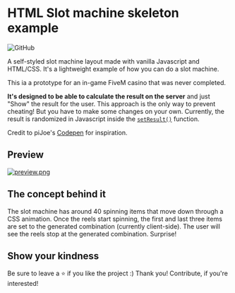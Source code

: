 # HTML Slot machine skeleton example

![GitHub](https://img.shields.io/github/license/flixrp/HTML-slot-machine-example)

A self-styled slot machine layout made with vanilla Javascript and HTML/CSS.
It's a lightweight example of how you can do a slot machine.

This ia a prototype for an in-game FiveM casino that was never completed.

**It's designed to be able to calculate the result on the server** and just "Show" the result for the user.
This approach is the only way to prevent cheating! But you have to make some changes on your own. Currently, the result is randomized in Javascript inside the [`setResult()`](https://github.com/flixrp/HTML-slot-machine-example/blob/main/script.js#L79-L96) function.

Credit to piJoe's [Codepen](https://codepen.io/piJoe/pen/BLwRza) for inspiration.

## Preview

[![preview.png](https://github.com/flixrp/HTML-slot-machine-example/assets/44061123/0cc0d810-d1d0-413c-8c38-2e036ed1a8d0)](https://user-images.githubusercontent.com/44061123/224442965-085b31c4-513e-4480-a1ea-c36dbac3561a.mp4)

## The concept behind it

The slot machine has around 40 spinning items that move down through a CSS animation.
Once the reels start spinning, the first and last three items are set to the generated combination (currently client-side).
The user will see the reels stop at the generated combination. Surprise!

## Show your kindness

Be sure to leave a ⭐️ if you like the project :) Thank you! Contribute, if you're interested!
